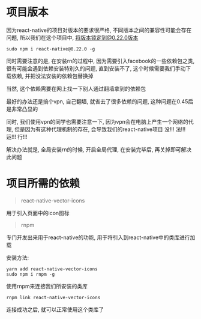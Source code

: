 # 项目版本

因为react-native的项目对版本的要求很严格, 不同版本之间的兼容性可能会存在问题, 所以我们在这个项目中, 将版本锁定到@0.22.0版本

```
sudo npm i react-native@0.22.0 -g
```

同时需要注意的是, 在安装rn的过程中, 因为需要引入facebook的一些依赖包之类, 很有可能会遇到依赖安装特别久的问题, 直到安装不了, 这个时候需要我们手动下载依赖, 并把没法安装的依赖包替换掉

当然, 这个依赖需要在网上找一下别人通过翻墙拿到的依赖包

最好的办法还是搞个vpn, 自己翻墙, 就省去了很多依赖的问题, 这种问题在0.45后是非常凸显的

同时, 我们使用vpn的同学也需要注意一下, 因为vpn会在电脑上产生一个网络的代理, 但是因为有这种代理机制的存在, 会导致我们的react-native项目   没!!! 法!!! 运!!! 行!!!

解决办法就是, 全局安装rn的时候, 开启全局代理, 在安装完毕后, 再关掉即可解决此问题


# 项目所需的依赖

> react-native-vector-icons

用于引入页面中的icon图标

> rnpm

专门开发出来用于react-native的功能, 用于将引入到react-native中的类库进行加载

安装方法:

```
yarn add react-native-vector-icons
sudo npm i rnpm -g
```

使用rnpm来连接我们所安装的类库
```
rnpm link react-native-vector-icons
```

连接成功之后, 就可以正常使用这个类库了
